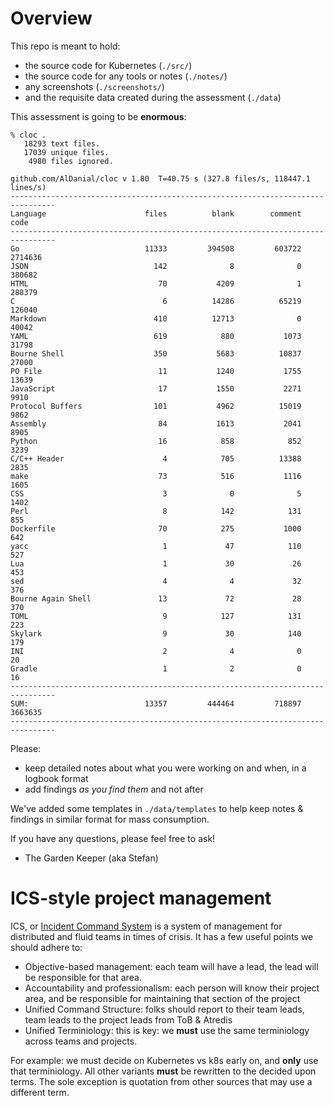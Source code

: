 # Overview

This repo is meant to hold:

- the source code for Kubernetes (`./src/`)
- the source code for any tools or notes (`./notes/`)
- any screenshots (`./screenshots/`) 
- and the requisite data created during the assessment (`./data`)

This assessment is going to be **enormous**:

```
% cloc .
   18293 text files.
   17039 unique files.                                          
    4980 files ignored.

github.com/AlDanial/cloc v 1.80  T=40.75 s (327.8 files/s, 118447.1 lines/s)
--------------------------------------------------------------------------------
Language                      files          blank        comment           code
--------------------------------------------------------------------------------
Go                            11333         394508         603722        2714636
JSON                            142              8              0         380682
HTML                             70           4209              1         288379
C                                 6          14286          65219         126040
Markdown                        410          12713              0          40042
YAML                            619            880           1073          31798
Bourne Shell                    350           5683          10837          27000
PO File                          11           1240           1755          13639
JavaScript                       17           1550           2271           9910
Protocol Buffers                101           4962          15019           9862
Assembly                         84           1613           2041           8905
Python                           16            858            852           3239
C/C++ Header                      4            705          13388           2835
make                             73            516           1116           1605
CSS                               3              0              5           1402
Perl                              8            142            131            855
Dockerfile                       70            275           1000            642
yacc                              1             47            110            527
Lua                               1             30             26            453
sed                               4              4             32            376
Bourne Again Shell               13             72             28            370
TOML                              9            127            131            223
Skylark                           9             30            140            179
INI                               2              4              0             20
Gradle                            1              2              0             16
--------------------------------------------------------------------------------
SUM:                          13357         444464         718897        3663635
--------------------------------------------------------------------------------
```

Please:

- keep detailed notes about what you were working on and when, in a logbook format
- add findings *as you find them* and not after

We've added some templates in `./data/templates` to help keep notes & findings in similar format for mass consumption.

If you have any questions, please feel free to ask! 

- The Garden Keeper (aka Stefan)

# ICS-style project management

ICS, or [Incident Command System](https://en.wikipedia.org/wiki/Incident_Command_System) is a system of management for
distributed and fluid teams in times of crisis. It has a few useful points we should adhere to:

- Objective-based management: each team will have a lead, the lead will be responsible for that area.
- Accountability and professionalism: each person will know their project area, and be responsible for maintaining that section of the project
- Unified Command Structure: folks should report to their team leads, team leads to the project leads from ToB & Atredis
- Unified Terminiology: this is key: we **must** use the same terminiology across teams and projects.

For example: we must decide on Kubernetes vs k8s early on, and **only** use that terminiology. All other variants **must** be rewritten to the 
decided upon terms. The sole exception is quotation from other sources that may use a different term.

